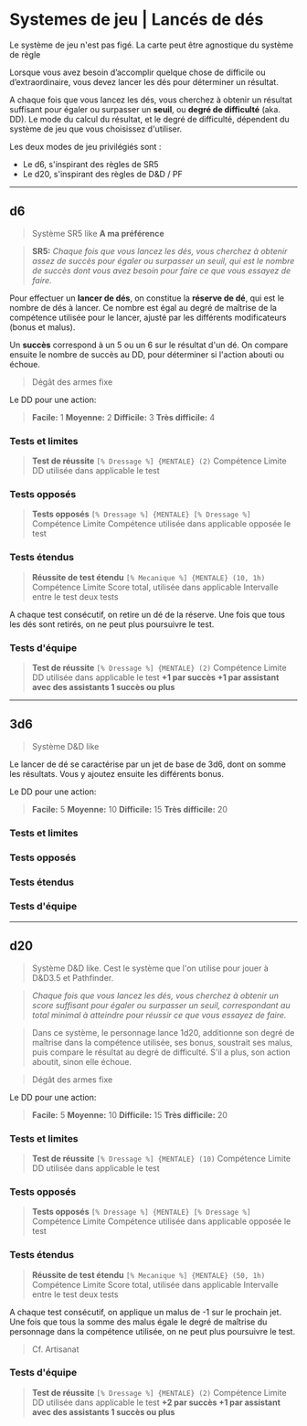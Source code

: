 # Systemes de jeu | Lancés de dés

Le système de jeu n'est pas figé. 
La carte peut être agnostique du système de règle

Lorsque vous avez besoin d’accomplir quelque chose de difficile ou d’extraordinaire, vous devez lancer les dés pour déterminer un résultat.

A chaque fois que vous lancez les dés, vous cherchez à obtenir un résultat suffisant pour égaler ou surpasser un **seuil**, ou **degré de difficulté** (aka. DD).
Le mode du calcul du résultat, et le degré de difficulté, dépendent du système de jeu que vous choisissez d'utiliser. 

Les deux modes de jeu privilégiés sont :
- Le d6, s'inspirant des règles de SR5
- Le d20, s'inspirant des règles de D&D / PF

---
## d6

> Système SR5 like
> **A ma préférence**

> **SR5:**
_Chaque fois que vous lancez les dés, vous cherchez à obtenir assez de succès pour égaler ou surpasser un seuil, qui est le nombre de succès dont vous avez besoin pour faire ce que vous essayez de faire._

Pour effectuer un **lancer de dés**, on constitue la **réserve de dé**, qui est le nombre de dés à lancer. Ce nombre est égal au degré de maîtrise de la compétence utilisée pour le lancer, ajusté par les différents modificateurs (bonus et malus).

Un **succès** correspond à un 5 ou un 6 sur le résultat d'un dé. On compare ensuite le nombre de succès au DD, pour déterminer si l'action abouti ou échoue. 

> Dégât des armes fixe

Le DD pour une action:
> **Facile:** 1
> **Moyenne:** 2
> **Difficile:** 3
> **Très difficile:** 4

### Tests et limites

> **Test de réussite**
> `[% Dressage %] {MENTALE} (2)`
> Compétence Limite DD
> utilisée dans applicable
> le test 

### Tests opposés

> **Tests opposés**
> `[% Dressage %] {MENTALE} [% Dressage %]`
> Compétence Limite Compétence
> utilisée dans applicable opposée
> le test 

### Tests étendus

> **Réussite de test étendu**
> `[% Mecanique %] {MENTALE} (10, 1h)`
> Compétence Limite Score total, 
> utilisée dans applicable Intervalle entre
> le test deux tests 

A chaque test consécutif, on retire un dé de la réserve. 
Une fois que tous les dés sont retirés, on ne peut plus poursuivre le test. 

### Tests d'équipe

> **Test de réussite**
> `[% Dressage %] {MENTALE} (2)`
> Compétence Limite DD
> utilisée dans applicable
> le test
> **+1 par succès +1 par assistant avec
> des assistants 1 succès ou plus**

---
## 3d6

> Système D&D like

Le lancer de dé se caractérise par un jet de base de 3d6, dont on somme les résultats. Vous y ajoutez ensuite les différents bonus. 

Le DD pour une action:
> **Facile:** 5
> **Moyenne:** 10
> **Difficile:** 15
> **Très difficile:** 20

### Tests et limites
### Tests opposés
### Tests étendus
### Tests d'équipe

---
## d20

> Système D&D like. Cest le système que l'on utilise pour jouer à D&D3.5 et Pathfinder.

> _Chaque fois que vous lancez les dés, vous cherchez à obtenir un score suffisant pour égaler ou surpasser un seuil, correspondant au total minimal à atteindre pour réussir ce que vous essayez de faire._

> Dans ce système, le personnage lance 1d20, additionne son degré de maîtrise dans la compétence utilisée, ses bonus, soustrait ses malus, puis compare le résultat au degré de difficulté. S'il a plus, son action aboutit, sinon elle échoue. 

> Dégât des armes fixe

Le DD pour une action:
> **Facile:** 5
> **Moyenne:** 10
> **Difficile:** 15
> **Très difficile:** 20

### Tests et limites

> **Test de réussite**
> `[% Dressage %] {MENTALE} (10)`
> Compétence Limite DD
> utilisée dans applicable
> le test 

### Tests opposés

> **Tests opposés**
> `[% Dressage %] {MENTALE} [% Dressage %]`
> Compétence Limite Compétence
> utilisée dans applicable opposée
> le test 

### Tests étendus

> **Réussite de test étendu**
> `[% Mecanique %] {MENTALE} (50, 1h)`
> Compétence Limite Score total, 
> utilisée dans applicable Intervalle entre
> le test deux tests 

A chaque test consécutif, on applique un malus de -1 sur le prochain jet.
Une fois que tous la somme des malus égale le degré de maîtrise du personnage dans la compétence utilisée, on ne peut plus poursuivre le test. 
> Cf. Artisanat 

### Tests d'équipe

> **Test de réussite**
> `[% Dressage %] {MENTALE} (2)`
> Compétence Limite DD
> utilisée dans applicable
> le test
> **+2 par succès +1 par assistant avec
> des assistants 1 succès ou plus**
